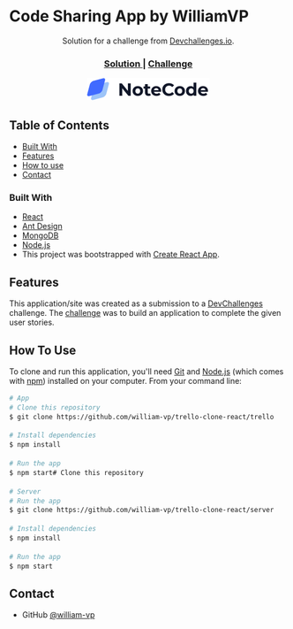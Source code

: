 # Code Sharing App by WilliamVP

<div style="text-align: center">
   Solution for a challenge from  <a href="http://devchallenges.io" target="_blank">Devchallenges.io</a>.
</div>

<div style="text-align: center">
  <h3>
    <a href="https://note-code-williamvp.vercel.app/">
      Solution
    </a>
    <span> | </span>
    <a href="https://devchallenges.io/challenge/code-shraing-app-note-code">
      Challenge
    </a>
  </h3>
</div>

<p align="center">
  <img src="note-code-app/src/images/NoteCodeLogo.svg" />
</p>

<!-- TABLE OF CONTENTS -->
## Table of Contents

- [Built With](#built-with)
- [Features](#features)
- [How to use](#how-to-use)
- [Contact](#contact)

### Built With

<!-- This section should list any major frameworks that you built your project using. Here are a few examples.-->

- [React](https://reactjs.org/)
- [Ant Design](https://ant.design/)
- [MongoDB](https://www.mongodb.com/)
- [Node.js](https://nodejs.org/)
- This project was bootstrapped with [Create React App](https://github.com/facebook/create-react-app).


## Features

<!-- List the features of your application or follow the template. Don't share the figma file here :) -->

This application/site was created as a submission to a [DevChallenges](https://devchallenges.io/challenges) challenge. The [challenge](https://devchallenges.io/challenges/wP0LbGgEeKhpFHUpPpDh) was to build an application to complete the given user stories.

## How To Use

<!-- Example: -->

To clone and run this application, you'll need [Git](https://git-scm.com) and [Node.js](https://nodejs.org/en/download/) (which comes with [npm](http://npmjs.com)) installed on your computer. From your command line:

```bash
# App
# Clone this repository
$ git clone https://github.com/william-vp/trello-clone-react/trello

# Install dependencies
$ npm install

# Run the app
$ npm start# Clone this repository

# Server
# Run the app
$ git clone https://github.com/william-vp/trello-clone-react/server

# Install dependencies
$ npm install

# Run the app
$ npm start
```

## Contact
- GitHub [@william-vp](https://github.com/william-vp)

